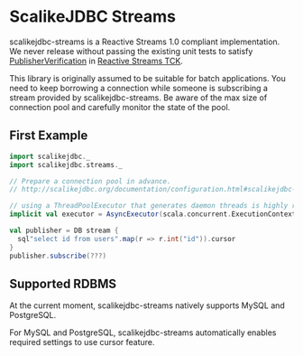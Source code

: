 # ScalikeJDBC Streams

scalikejdbc-streams is a Reactive Streams 1.0 compliant implementation. We never release without passing the existing unit tests to satisfy [PublisherVerification](https://github.com/reactive-streams/reactive-streams-jvm/tree/v1.0.0/tck#structure-of-the-tck) in [Reactive Streams TCK](https://github.com/reactive-streams/reactive-streams-jvm/tree/v1.0.0/tck).

This library is originally assumed to be suitable for batch applications. You need to keep borrowing a connection while someone is subscribing a stream provided by scalikejdbc-streams. Be aware of the max size of connection pool and carefully monitor the state of the pool.

## First Example

```scala
import scalikejdbc._
import scalikejdbc.streams._

// Prepare a connection pool in advance.
// http://scalikejdbc.org/documentation/configuration.html#scalikejdbc-config

// using a ThreadPoolExecutor that generates daemon threads is highly recommended
implicit val executor = AsyncExecutor(scala.concurrent.ExecutionContext.global)

val publisher = DB stream {
  sql"select id from users".map(r => r.int("id")).cursor
}
publisher.subscribe(???)
```

## Supported RDBMS

At the current moment, scalikejdbc-streams natively supports MySQL and PostgreSQL.

For MySQL and PostgreSQL, scalikejdbc-streams automatically enables required settings to use cursor feature.

